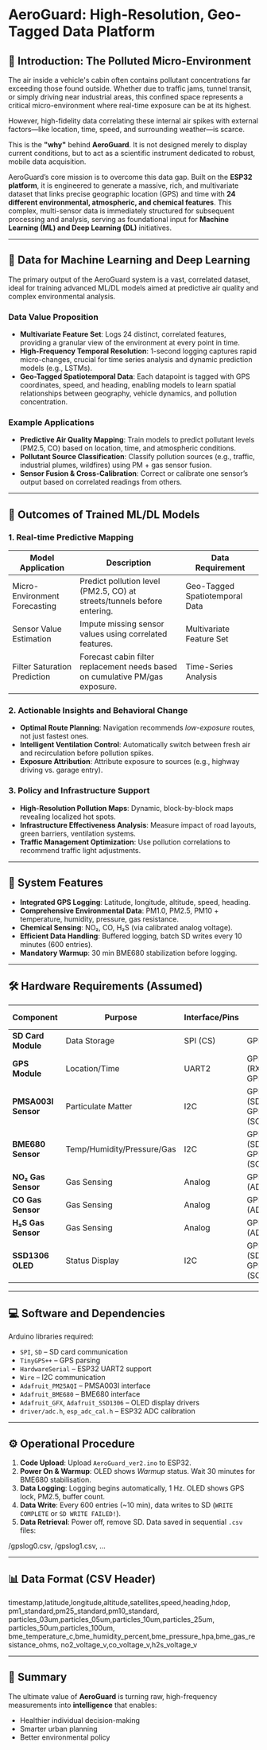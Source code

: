 # AeroGuard: High-Resolution, Geo-Tagged Data Platform

## 🌟 Introduction: The Polluted Micro-Environment
The air inside a vehicle's cabin often contains pollutant concentrations far exceeding those found outside. Whether due to traffic jams, tunnel transit, or simply driving near industrial areas, this confined space represents a critical micro-environment where real-time exposure can be at its highest.  

However, high-fidelity data correlating these internal air spikes with external factors—like location, time, speed, and surrounding weather—is scarce.  

This is the **"why"** behind **AeroGuard**. It is not designed merely to display current conditions, but to act as a scientific instrument dedicated to robust, mobile data acquisition.  

AeroGuard’s core mission is to overcome this data gap. Built on the **ESP32 platform**, it is engineered to generate a massive, rich, and multivariate dataset that links precise geographic location (GPS) and time with **24 different environmental, atmospheric, and chemical features**. This complex, multi-sensor data is immediately structured for subsequent processing and analysis, serving as foundational input for **Machine Learning (ML) and Deep Learning (DL)** initiatives.  

---

## 🤖 Data for Machine Learning and Deep Learning
The primary output of the AeroGuard system is a vast, correlated dataset, ideal for training advanced ML/DL models aimed at predictive air quality and complex environmental analysis.

### Data Value Proposition
- **Multivariate Feature Set**: Logs 24 distinct, correlated features, providing a granular view of the environment at every point in time.  
- **High-Frequency Temporal Resolution**: 1-second logging captures rapid micro-changes, crucial for time series analysis and dynamic prediction models (e.g., LSTMs).  
- **Geo-Tagged Spatiotemporal Data**: Each datapoint is tagged with GPS coordinates, speed, and heading, enabling models to learn spatial relationships between geography, vehicle dynamics, and pollution concentration.  

### Example Applications
- **Predictive Air Quality Mapping**: Train models to predict pollutant levels (PM2.5, CO) based on location, time, and atmospheric conditions.  
- **Pollutant Source Classification**: Classify pollution sources (e.g., traffic, industrial plumes, wildfires) using PM + gas sensor fusion.  
- **Sensor Fusion & Cross-Calibration**: Correct or calibrate one sensor’s output based on correlated readings from others.  

---

## 🎯 Outcomes of Trained ML/DL Models

### 1. Real-time Predictive Mapping
| Model Application | Description | Data Requirement |
|-------------------|-------------|------------------|
| Micro-Environment Forecasting | Predict pollution level (PM2.5, CO) at streets/tunnels before entering. | Geo-Tagged Spatiotemporal Data |
| Sensor Value Estimation | Impute missing sensor values using correlated features. | Multivariate Feature Set |
| Filter Saturation Prediction | Forecast cabin filter replacement needs based on cumulative PM/gas exposure. | Time-Series Analysis |

### 2. Actionable Insights and Behavioral Change
- **Optimal Route Planning**: Navigation recommends *low-exposure* routes, not just fastest ones.  
- **Intelligent Ventilation Control**: Automatically switch between fresh air and recirculation before pollution spikes.  
- **Exposure Attribution**: Attribute exposure to sources (e.g., highway driving vs. garage entry).  

### 3. Policy and Infrastructure Support
- **High-Resolution Pollution Maps**: Dynamic, block-by-block maps revealing localized hot spots.  
- **Infrastructure Effectiveness Analysis**: Measure impact of road layouts, green barriers, ventilation systems.  
- **Traffic Management Optimization**: Use pollution correlations to recommend traffic light adjustments.  

---

## 🚀 System Features
- **Integrated GPS Logging**: Latitude, longitude, altitude, speed, heading.  
- **Comprehensive Environmental Data**: PM1.0, PM2.5, PM10 + temperature, humidity, pressure, gas resistance.  
- **Chemical Sensing**: NO₂, CO, H₂S (via calibrated analog voltage).  
- **Efficient Data Handling**: Buffered logging, batch SD writes every 10 minutes (600 entries).  
- **Mandatory Warmup**: 30 min BME680 stabilization before logging.  

---

## 🛠️ Hardware Requirements (Assumed)

| Component             | Purpose                 | Interface/Pins         | ESP32 Pin(s)          |
|-----------------------|-------------------------|------------------------|-----------------------|
| **SD Card Module**    | Data Storage            | SPI (CS)               | GPIO5                 |
| **GPS Module**        | Location/Time           | UART2                  | GPIO16 (RX), GPIO17 (TX) |
| **PMSA003I Sensor**   | Particulate Matter      | I2C                    | GPIO21 (SDA), GPIO22 (SCL) |
| **BME680 Sensor**     | Temp/Humidity/Pressure/Gas | I2C                 | GPIO21 (SDA), GPIO22 (SCL) |
| **NO₂ Gas Sensor**    | Gas Sensing             | Analog                 | GPIO33 (ADC1_CH5)     |
| **CO Gas Sensor**     | Gas Sensing             | Analog                 | GPIO34 (ADC1_CH6)     |
| **H₂S Gas Sensor**    | Gas Sensing             | Analog                 | GPIO35 (ADC1_CH7)     |
| **SSD1306 OLED**      | Status Display          | I2C                    | GPIO21 (SDA), GPIO22 (SCL) |

---

## 💻 Software and Dependencies
Arduino libraries required:
- `SPI`, `SD` – SD card communication  
- `TinyGPS++` – GPS parsing  
- `HardwareSerial` – ESP32 UART2 support  
- `Wire` – I2C communication  
- `Adafruit_PM25AQI` – PMSA003I interface  
- `Adafruit_BME680` – BME680 interface  
- `Adafruit_GFX`, `Adafruit_SSD1306` – OLED display drivers  
- `driver/adc.h`, `esp_adc_cal.h` – ESP32 ADC calibration  

---

## ⚙️ Operational Procedure
1. **Code Upload**: Upload `AeroGuard_ver2.ino` to ESP32.  
2. **Power On & Warmup**: OLED shows *Warmup* status. Wait 30 minutes for BME680 stabilisation.  
3. **Data Logging**: Logging begins automatically, 1 Hz. OLED shows GPS lock, PM2.5, buffer count.  
4. **Data Write**: Every 600 entries (~10 min), data writes to SD (`WRITE COMPLETE` or `SD WRITE FAILED!`).  
5. **Data Retrieval**: Power off, remove SD. Data saved in sequential `.csv` files:
   
/gpslog0.csv, /gpslog1.csv, ...


---

## 📊 Data Format (CSV Header)

timestamp,latitude,longitude,altitude,satellites,speed,heading,hdop,
pm1_standard,pm25_standard,pm10_standard,
particles_03um,particles_05um,particles_10um,particles_25um,
particles_50um,particles_100um,
bme_temperature_c,bme_humidity_percent,bme_pressure_hpa,bme_gas_resistance_ohms,
no2_voltage_v,co_voltage_v,h2s_voltage_v


---

## 🏁 Summary
The ultimate value of **AeroGuard** is turning raw, high-frequency measurements into **intelligence** that enables:  
- Healthier individual decision-making  
- Smarter urban planning  
- Better environmental policy  
 
